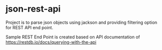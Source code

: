 # json-rest-api
Project is to parse json objects using jackson and providing filtering option for REST API end point.

Sample REST End Point is created based on API documentation of https://restdb.io/docs/querying-with-the-api


